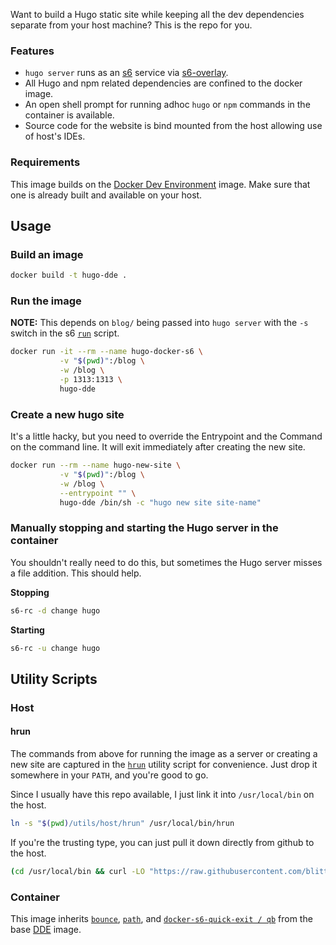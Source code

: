 Want to build a Hugo static site while keeping all the dev dependencies separate from your host machine? This is the repo for you.

### Features

* `hugo server` runs as an [s6](https://skarnet.org/software/s6/overview.html) service via [s6-overlay](https://github.com/just-containers/s6-overlay).
* All Hugo and npm related dependencies are confined to the docker image.
* An open shell prompt for running adhoc `hugo` or `npm` commands in the container is available.
* Source code for the website is bind mounted from the host allowing use of host's IDEs.

### Requirements

This image builds on the [Docker Dev Environment](https://github.com/blitterated/docker_dev_env) image. Make sure that one is already built and available on your host.

## Usage

### Build an image

```sh
docker build -t hugo-dde .
```

### Run the image

__NOTE:__ This depends on `blog/` being passed into `hugo server` with the `-s` switch in the s6 [`run`](./run#L2) script.


```sh
docker run -it --rm --name hugo-docker-s6 \
           -v "$(pwd)":/blog \
           -w /blog \
           -p 1313:1313 \
           hugo-dde
```

### Create a new hugo site

It's a little hacky, but you need to override the Entrypoint and the Command on the command line. It will exit immediately after creating the new site.

```sh
docker run --rm --name hugo-new-site \
           -v "$(pwd)":/blog \
           -w /blog \
           --entrypoint "" \
           hugo-dde /bin/sh -c "hugo new site site-name"
```

### Manually stopping and starting the Hugo server in the container

You shouldn't really need to do this, but sometimes the Hugo server misses a file addition. This should help.

__Stopping__

```sh
s6-rc -d change hugo
```

__Starting__

```sh
s6-rc -u change hugo
```

## Utility Scripts

### Host

#### hrun

The commands from above for running the image as a server or creating a new site are captured in the [`hrun`](.utils/host/hrun) utility script for convenience. Just drop it somewhere in your `PATH`, and you're good to go.

Since I usually have this repo available, I just link it into `/usr/local/bin` on the host.

```sh
ln -s "$(pwd)/utils/host/hrun" /usr/local/bin/hrun
```

If you're the trusting type, you can just pull it down directly from github to the host.

```sh
(cd /usr/local/bin && curl -LO "https://raw.githubusercontent.com/blitterated/hugo-dde/master/utils/host/hrun" && chmod +x hrun)
```

### Container

This image inherits [`bounce`](https://github.com/blitterated/docker_dev_env#bounce), [`path`](https://github.com/blitterated/docker_dev_env#path), and [`docker-s6-quick-exit / qb`](https://github.com/blitterated/docker_dev_env#docker-s6-quick-exit--qb) from the base  [DDE](https://github.com/blitterated/docker_dev_env) image.
